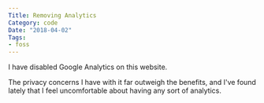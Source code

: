 ```yaml
---
Title: Removing Analytics
Category: code
Date: "2018-04-02"
Tags:
- foss
---
```


I have disabled Google Analytics on this website.

The privacy concerns I have with it far outweigh the benefits, and I've found lately that I feel uncomfortable about having any sort of analytics.
